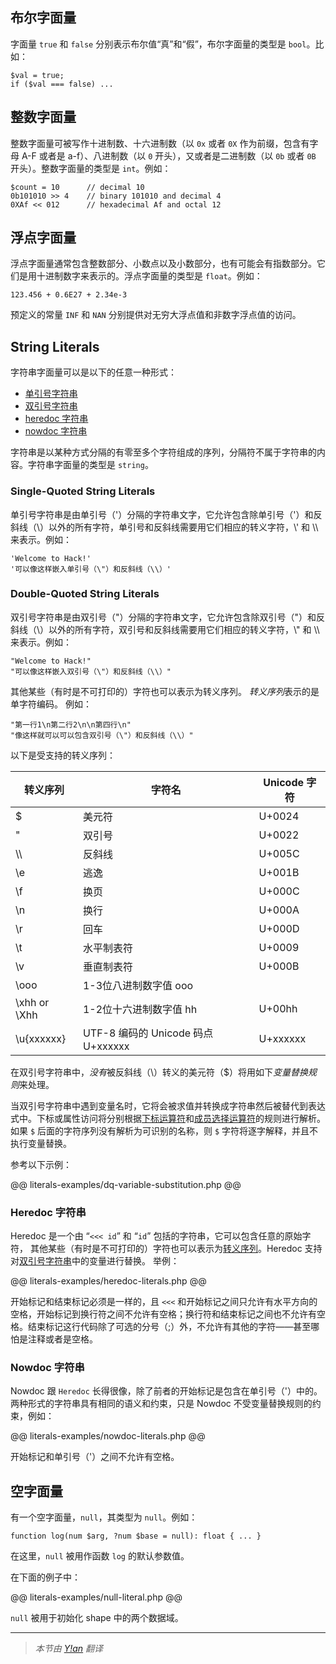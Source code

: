 ## 布尔字面量

字面量 `true` 和 `false` 分别表示布尔值“真”和“假”，布尔字面量的类型是 `bool`。比如：

```Hack
$val = true;
if ($val === false) ...
```

## 整数字面量

整数字面量可被写作十进制数、十六进制数（以 `0x` 或者 `0X` 作为前缀，包含有字母 A-F 或者是 a-f）、八进制数（以 `0` 开头），又或者是二进制数（以 `0b` 或者 `0B` 开头）。整数字面量的类型是 `int`。例如：

```Hack
$count = 10      // decimal 10
0b101010 >> 4    // binary 101010 and decimal 4
0XAf << 012      // hexadecimal Af and octal 12
```

## 浮点字面量

浮点字面量通常包含整数部分、小数点以及小数部分，也有可能会有指数部分。它们是用十进制数字来表示的。浮点字面量的类型是 `float`。例如：

```Hack
123.456 + 0.6E27 + 2.34e-3
```

预定义的常量 `INF` 和 `NAN` 分别提供对无穷大浮点值和非数字浮点值的访问。

## String Literals

字符串字面量可以是以下的任意一种形式：
* [单引号字符串](#string-literals__single-quoted-string-literals)
* [双引号字符串](#string-literals__double-quoted-string-literals)
* [heredoc 字符串](#string-literals__heredoc-string-literals)
* [nowdoc 字符串](#string-literals__nowdoc-string-literals)

字符串是以某种方式分隔的有零至多个字符组成的序列，分隔符不属于字符串的内容。字符串字面量的类型是 `string`。

### Single-Quoted String Literals

单引号字符串是由单引号（'）分隔的字符串文字，它允许包含除单引号（'）和反斜线（\\）以外的所有字符，单引号和反斜线需要用它们相应的转义字符，\\' 和 \\\\ 来表示。例如：

```Hack
'Welcome to Hack!'
'可以像这样嵌入单引号（\"）和反斜线（\\）'
```

### Double-Quoted String Literals

双引号字符串是由双引号（"）分隔的字符串文字，它允许包含除双引号（"）和反斜线（\\）以外的所有字符，双引号和反斜线需要用它们相应的转义字符，\\" 和 \\\\ 来表示。例如：

```Hack
"Welcome to Hack!"
"可以像这样嵌入双引号（\"）和反斜线（\\）"
```

其他某些（有时是不可打印的）字符也可以表示为转义序列。 *转义序列*表示的是单字符编码。 例如：

```Hack
"第一行1\n第二行2\n\n第四行\n"
"像这样就可以可以包含双引号（\"）和反斜线（\\）"
```

以下是受支持的转义序列：

转义序列 | 字符名 | Unicode 字符
--------------- | --------------| ------
\$  | 美元符 | U+0024
\"  | 双引号 | U+0022
\\\\  | 反斜线 | U+005C
\e  | 逃逸 | U+001B
\f  | 换页 | U+000C
\n  | 换行 | U+000A
\r  | 回车 | U+000D
\t  | 水平制表符 | U+0009
\v  | 垂直制表符 | U+000B
\ooo |  1-3位八进制数字值 ooo |
\xhh or \Xhh  | 1-2位十六进制数字值 hh | U+00hh
\u{xxxxxx} | UTF-8 编码的 Unicode 码点 U+xxxxxx | U+xxxxxx

在双引号字符串中，*没有*被反斜线（\\）转义的美元符（$）将用如下*变量替换规则*来处理。

当双引号字符串中遇到变量名时，它将会被求值并转换成字符串然后被替代到表达式中。下标或属性访问将分别根据[下标运算符](../expressions-and-operators/subscript.md)和[成员选择运算符](../expressions-and-operators/member-selection.md)的规则进行解析。 如果 `$` 后面的字符序列没有解析为可识别的名称，则 `$` 字符将逐字解释，并且不执行变量替换。

参考以下示例：

@@ literals-examples/dq-variable-substitution.php @@

### Heredoc 字符串

Heredoc 是一个由 “`<<< id`” 和 “`id`” 包括的字符串，它可以包含任意的原始字符， 其他某些（有时是不可打印的）字符也可以表示为[转义序列](#string-literals__double-quoted-string-literals)。Heredoc 支持对[双引号字符串](#string-literals__double-quoted-string-literals)中的变量进行替换。
举例：

@@ literals-examples/heredoc-literals.php @@

开始标记和结束标记必须是一样的，且 `<<<` 和开始标记之间只允许有水平方向的空格，开始标记到换行符之间不允许有空格；换行符和结束标记之间也不允许有空格。结束标记这行代码除了可选的分号（;）外，不允许有其他的字符——甚至哪怕是注释或者是空格。

### Nowdoc 字符串

Nowdoc 跟 `Heredoc` 长得很像，除了前者的开始标记是包含在单引号（'）中的。两种形式的字符串具有相同的语义和约束，只是 Nowdoc 不受变量替换规则的约束，例如：

@@ literals-examples/nowdoc-literals.php @@

开始标记和单引号（'）之间不允许有空格。

## 空字面量

有一个空字面量，`null`，其类型为 `null`。例如：

```Hack
function log(num $arg, ?num $base = null): float { ... }
```

在这里，`null` 被用作函数 `log` 的默认参数值。

在下面的例子中：

@@ literals-examples/null-literal.php @@

`null` 被用于初始化 shape 中的两个数据域。

---

> *本节由 [Y!an](https://yian.me/blog/) 翻译*

